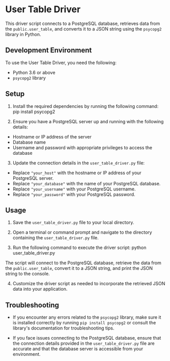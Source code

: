 # User Table Driver

This driver script connects to a PostgreSQL database, retrieves data from the `public.user_table`, and converts it to a JSON string using the `psycopg2` library in Python.

## Development Environment

To use the User Table Driver, you need the following:

- Python 3.6 or above
- `psycopg2` library

## Setup

1. Install the required dependencies by running the following command:
     pip install psycopg2


2. Ensure you have a PostgreSQL server up and running with the following details:
- Hostname or IP address of the server
- Database name
- Username and password with appropriate privileges to access the database

3. Update the connection details in the `user_table_driver.py` file:
- Replace `"your_host"` with the hostname or IP address of your PostgreSQL server.
- Replace `"your_database"` with the name of your PostgreSQL database.
- Replace `"your_username"` with your PostgreSQL username.
- Replace `"your_password"` with your PostgreSQL password.

## Usage

1. Save the `user_table_driver.py` file to your local directory.

2. Open a terminal or command prompt and navigate to the directory containing the `user_table_driver.py` file.

3. Run the following command to execute the driver script:
     python user_table_driver.py


The script will connect to the PostgreSQL database, retrieve the data from the `public.user_table`, convert it to a JSON string, and print the JSON string to the console.

4. Customize the driver script as needed to incorporate the retrieved JSON data into your application.

## Troubleshooting

- If you encounter any errors related to the `psycopg2` library, make sure it is installed correctly by running `pip install psycopg2` or consult the library's documentation for troubleshooting tips.

- If you face issues connecting to the PostgreSQL database, ensure that the connection details provided in the `user_table_driver.py` file are accurate and that the database server is accessible from your environment.


